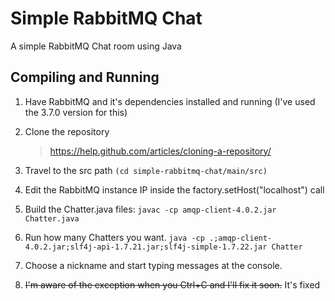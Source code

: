 # Simple RabbitMQ Chat
A simple RabbitMQ Chat room using Java

## Compiling and Running

1. Have RabbitMQ and it's dependencies installed and running (I've used the 3.7.0 version for this)

2. Clone the repository
   > https://help.github.com/articles/cloning-a-repository/
   
3. Travel to the src path `(cd simple-rabbitmq-chat/main/src)`

4. Edit the RabbitMQ instance IP inside the factory.setHost("localhost") call

5. Build the Chatter.java files:
```javac -cp amqp-client-4.0.2.jar Chatter.java```

6. Run how many Chatters you want.
```java -cp .;amqp-client-4.0.2.jar;slf4j-api-1.7.21.jar;slf4j-simple-1.7.22.jar Chatter```

7. Choose a nickname and start typing messages at the console.

8. ~~I'm aware of the exception when you Ctrl+C and I'll fix it soon.~~  It's fixed
